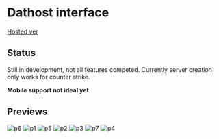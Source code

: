 # Dathost interface

[Hosted ver](https://interface.dathost.wardpearce.com/)

## Status
Still in development, not all features competed. Currently server creation only works for counter strike.

**Mobile support not ideal yet**

## Previews
![p6](https://i.imgur.com/EakIUPI.gif)
![p1](https://i.imgur.com/Jar4mhn.png)
![p5](https://i.imgur.com/ZU2ijM6.png)
![p2](https://i.imgur.com/yHvbGa4.png)
![p3](https://i.imgur.com/dNxHhlQ.png)
![p7](https://i.imgur.com/OKhHlIQ.png)
![p4](https://i.imgur.com/0rVglnl.png)
